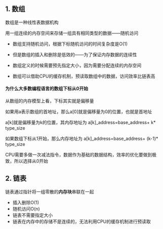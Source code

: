 ## 1. 数组

数组是一种线性表数据机构

用一组连续的内存空间来存储一组具有相同类型的数据——随机访问

* 数组支持随机访问，根据下标随机访问的时间复杂度是O(1)

* 但是数组的插入和删除是低效的——为了保证内存数据的连续性

* 数组定义的时候需要预先指定大小，因为需要分配连续的内存空间
* 数组可以借助CPU的缓存机制，预读取数组中的数据，访问效率比链表高





#### 为什么大多数编程语言的数组下标从0开始

从数组的内存模型上看，下标其实就是偏移量

如果用a表示数组的首地址，那么a[0]就是偏移量为0的位置，也就是首地址

a[k]就是偏移量为k的位置，其内存地址为 a[k]_address=base_address+ k* type_size

如果数组下标从1开始，那么内存地址为 a[k]_address=base_address+ (k-1)* type_size

CPU需要多做一次减法指令，数据作为基础的数据结构，效率的优化要做到极致，所以选择从0开始

## 2. 链表

链表通过指针将一组零散的**内存块**串联在一起

* 插入删除O(1)
* 随机访问O(n)
* 链表不需要指定大小
* 链表在内存中的存储不是连续的，无法利用CPU的缓存机制进行预读取